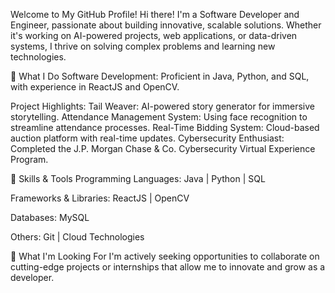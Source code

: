 Welcome to My GitHub Profile!
Hi there! I'm a Software Developer and Engineer, passionate about building innovative, scalable solutions. Whether it's working on AI-powered projects, web applications, or data-driven systems, I thrive on solving complex problems and learning new technologies.

🔧 What I Do
Software Development: Proficient in Java, Python, and SQL, with experience in ReactJS and OpenCV.

Project Highlights:
Tail Weaver: AI-powered story generator for immersive storytelling.
Attendance Management System: Using face recognition to streamline attendance processes.
Real-Time Bidding System: Cloud-based auction platform with real-time updates.
Cybersecurity Enthusiast: Completed the J.P. Morgan Chase & Co. Cybersecurity Virtual Experience Program.

🚀 Skills & Tools
Programming Languages: Java | Python | SQL

Frameworks & Libraries: ReactJS | OpenCV

Databases: MySQL

Others: Git | Cloud Technologies

🎯 What I'm Looking For
I'm actively seeking opportunities to collaborate on cutting-edge projects or internships that allow me to innovate and grow as a developer.
